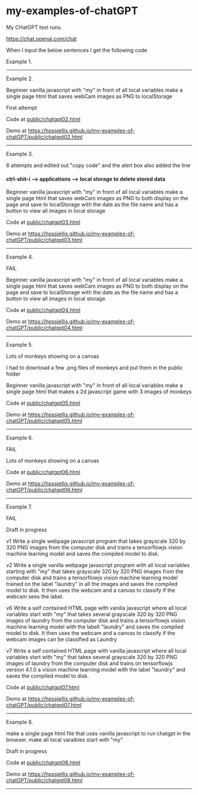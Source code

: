 # my-examples-of-chatGPT





My CHatGPT test runs.



https://chat.openai.com/chat

When I input the below sentences I get the following code


Example 1.


-----


Example 2. 


Beginner vanilla javascript with "my" in front of all local variables make a single page html that saves webCam images as PNG to localStorage


First attempt

Code at [public/chatgpt02.html](public/chatgpt02.html)

Demo at https://hpssjellis.github.io/my-examples-of-chatGPT/public/chatgpt02.html

--------

Example 3. 

6 attempts and edited out "copy code" and the alert box also added the line
 <h4>ctrl-shit-i --> applications --> local storage to delete stored data</h4>
    

Beginner vanilla javascript with "my" in front of all local variables make a single page html that saves webCam images as PNG to both display on the page and save to localStorage with the date as the file name and has a button to view all images in local storage

Code at [public/chatgpt03.html](public/chatgpt03.html)

Demo at https://hpssjellis.github.io/my-examples-of-chatGPT/public/chatgpt03.html

-------



Example 4. 

FAIL
    

Beginner vanilla javascript with "my" in front of all local variables make a single page html that saves webCam images as PNG to both display on the page and save to localStorage with the date as the file name and has a button to view all images in local storage

Code at [public/chatgpt04.html](public/chatgpt04.html)

Demo at https://hpssjellis.github.io/my-examples-of-chatGPT/public/chatgpt04.html

-------


Example 5. 

Lots of monkeys showing on a canvas
    
I had to download a few .png files of monkeys and put them in the public folder

Beginner vanilla javascript with "my" in front of all local variables make a single page html that makes a 2d javascript game with 3 images of monkeys

Code at [public/chatgpt05.html](public/chatgpt05.html)

Demo at https://hpssjellis.github.io/my-examples-of-chatGPT/public/chatgpt05.html

-------


Example 6. 

FAIL

Lots of monkeys showing on a canvas
    




Code at [public/chatgpt06.html](public/chatgpt06.html)

Demo at https://hpssjellis.github.io/my-examples-of-chatGPT/public/chatgpt06.html

-------




Example 7. 


 FAIL   

Draft in progress

v1
Write a single webpage javascript program that takes grayscale 320 by 320 PNG images from the computer disk and trains a tensorflowjs vision machine learning model and saves the compiled model to disk.

v2
Write a single vanilla webpage javascript program with all  local variables starting with "my"  that takes grayscale 320 by 320 PNG images from the computer disk and trains a tensorflowjs vision machine learning model trained on the label "laundry" in all the images and saves the compiled model to disk. It then uses the webcam and a canvas to classify if the webcam sees the label.

v6
Write a self contained HTML page with vanilla javascript where all  local variables start with "my"  that takes several grayscale 320 by 320 PNG images of laundry from the computer disk and trains a tensorflowjs vision machine learning model with the labell "laundry" and saves the compiled model to disk. It then uses the webcam and a canvas to classify if the webcam images can be classified as Laundry

v7
Write a self contained HTML page with vanilla javascript where all  local variables start with "my"  that takes several grayscale 320 by 320 PNG images of laundry from the computer disk and trains on  tensorflowjs version 4.1.0 a vision machine learning model with the label "laundry" and saves the compiled model to disk. 

Code at [public/chatgpt07.html](public/chatgpt07.html)

Demo at https://hpssjellis.github.io/my-examples-of-chatGPT/public/chatgpt07.html

-------



Example 8. 



make a single page html file that uses vanilla javascript to run chatgpt in the browser. make all local varaibles start with "my"
    

Draft in progress

Code at [public/chatgpt08.html](public/chatgpt08.html)

Demo at https://hpssjellis.github.io/my-examples-of-chatGPT/public/chatgpt08.html

-------



